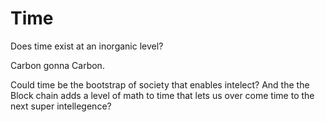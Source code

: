 # Time

Does time exist at an inorganic level?

Carbon gonna Carbon.

Could time be the bootstrap of society  that enables  intelect?  And the the Block chain adds a level of math to time that lets us over come time to the next super intellegence?
